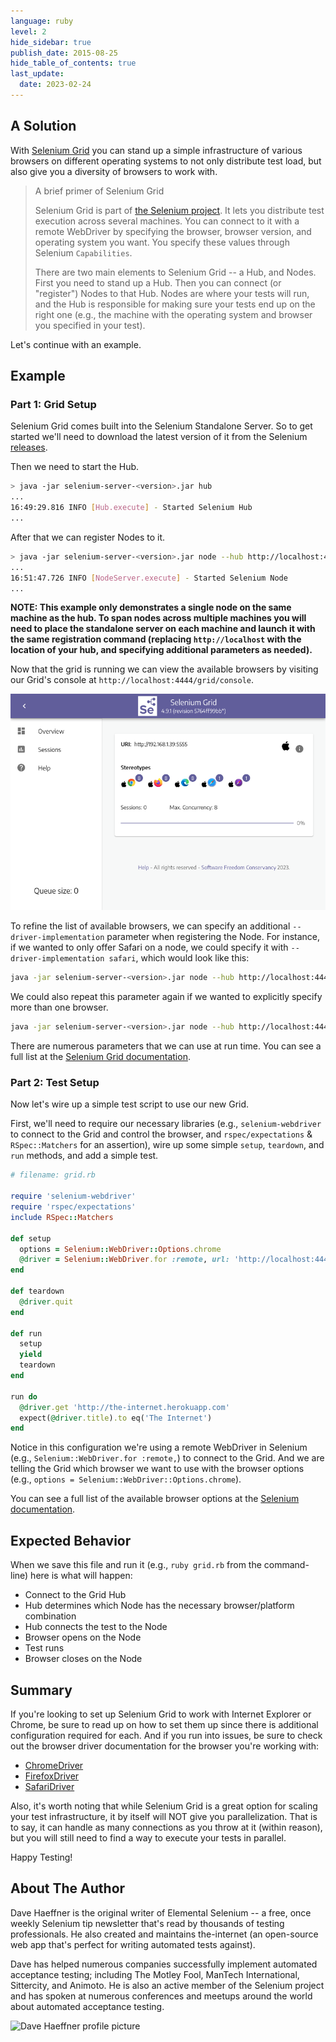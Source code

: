 ```yaml
---
language: ruby
level: 2
hide_sidebar: true
publish_date: 2015-08-25
hide_table_of_contents: true
last_update:
  date: 2023-02-24
---
```


## A Solution

With [Selenium Grid](https://www.selenium.dev/documentation/grid/) you can stand up a simple infrastructure of various browsers on different operating systems to not only distribute test load, but also give you a diversity of browsers to work with.

>A brief primer of Selenium Grid
>
>Selenium Grid is part of [the Selenium project](https://www.selenium.dev/). It lets you distribute test execution across several machines. You can connect to it with a remote WebDriver by specifying the browser, browser version, and operating system you want. You specify these values through Selenium `Capabilities`.
>
>There are two main elements to Selenium Grid -- a Hub, and Nodes. First you need to stand up a Hub. Then you can connect (or "register") Nodes to that Hub.
>Nodes are where your tests will run, and the Hub is responsible for making sure your tests end up on the right one (e.g., the machine with the operating
>system and browser you specified in your test).

Let's continue with an example.

## Example

### Part 1: Grid Setup

Selenium Grid comes built into the Selenium Standalone Server. So to get started we'll need to download the latest version of it from the Selenium
[releases](https://github.com/SeleniumHQ/selenium/releases).

Then we need to start the Hub.

```sh
> java -jar selenium-server-<version>.jar hub
...
16:49:29.816 INFO [Hub.execute] - Started Selenium Hub
...
```

After that we can register Nodes to it.

```sh
> java -jar selenium-server-<version>.jar node --hub http://localhost:4444
...
16:51:47.726 INFO [NodeServer.execute] - Started Selenium Node
...
```

__NOTE: This example only demonstrates a single node on the same machine as the hub. To span nodes across multiple machines you will need to place the standalone server on each machine and launch it with the same registration command (replacing `http://localhost` with the location of your hub, and specifying additional parameters as needed).__

Now that the grid is running we can view the available browsers by visiting our Grid's console at `http://localhost:4444/grid/console`.

![Grid Console](./../images/grid-console.png)

To refine the list of available browsers, we can specify an additional `--driver-implementation` parameter when registering the Node.
For instance, if we wanted to only offer Safari on a node, we could specify it with `--driver-implementation safari`, which would look
like this:

```sh
java -jar selenium-server-<version>.jar node --hub http://localhost:4444 --driver-implementation safari
```

We could also repeat this parameter again if we wanted to explicitly specify more than one browser.

```sh
java -jar selenium-server-<version>.jar node --hub http://localhost:4444 --driver-implementation safari --driver-implementation chrome
```

There are numerous parameters that we can use at run time. You can see a full list at the
[Selenium Grid documentation](https://www.selenium.dev/documentation/grid/configuration/cli_options/).

### Part 2: Test Setup

Now let's wire up a simple test script to use our new Grid.

First, we'll need to require our necessary libraries (e.g., `selenium-webdriver` to connect to the Grid and control the browser,
and `rspec/expectations` & `RSpec::Matchers` for an assertion), wire up some simple `setup`, `teardown`, and `run` methods,
and add a simple test.

```ruby
# filename: grid.rb

require 'selenium-webdriver'
require 'rspec/expectations'
include RSpec::Matchers

def setup
  options = Selenium::WebDriver::Options.chrome
  @driver = Selenium::WebDriver.for :remote, url: 'http://localhost:4444', options: options
end

def teardown
  @driver.quit
end

def run
  setup
  yield
  teardown
end

run do
  @driver.get 'http://the-internet.herokuapp.com'
  expect(@driver.title).to eq('The Internet')
end
```

Notice in this configuration we're using a remote WebDriver in Selenium (e.g., `Selenium::WebDriver.for :remote,`) to connect to the Grid.
And we are telling the Grid which browser we want to use with the browser options (e.g., `options = Selenium::WebDriver::Options.chrome`).

You can see a full list of the available browser options at the [Selenium documentation](https://www.selenium.dev/documentation/webdriver/browsers/).

## Expected Behavior

When we save this file and run it (e.g., `ruby grid.rb` from the command-line) here is what will happen:

+ Connect to the Grid Hub
+ Hub determines which Node has the necessary browser/platform combination
+ Hub connects the test to the Node
+ Browser opens on the Node
+ Test runs
+ Browser closes on the Node

## Summary

If you're looking to set up Selenium Grid to work with Internet Explorer or Chrome, be sure to read up on how to set them up since there is
additional configuration required for each. And if you run into issues, be sure to check out the browser driver documentation for the
browser you're working with:

+ [ChromeDriver](https://chromedriver.chromium.org/)
+ [FirefoxDriver](https://firefox-source-docs.mozilla.org/testing/geckodriver/Support.html)
+ [SafariDriver](https://developer.apple.com/documentation/webkit/about_webdriver_for_safari)

Also, it's worth noting that while Selenium Grid is a great option for scaling your test infrastructure, it by itself will NOT give you
parallelization. That is to say, it can handle as many connections as you throw at it (within reason), but you will still need to find a
way to execute your tests in parallel.

Happy Testing!

## About The Author

Dave Haeffner is the original writer of Elemental Selenium -- a free, once weekly Selenium tip newsletter that's read by thousands of
testing professionals. He also created and maintains the-internet (an open-source web app that's perfect for writing automated tests against).

Dave has helped numerous companies successfully implement automated acceptance testing; including The Motley Fool, ManTech International,
Sittercity, and Animoto. He is also an active member of the Selenium project and has spoken at numerous conferences and meetups around
the world about automated acceptance testing.

![Dave Haeffner profile picture](/img/authors/dave-haeffner.jpeg#author-img 'a title')

